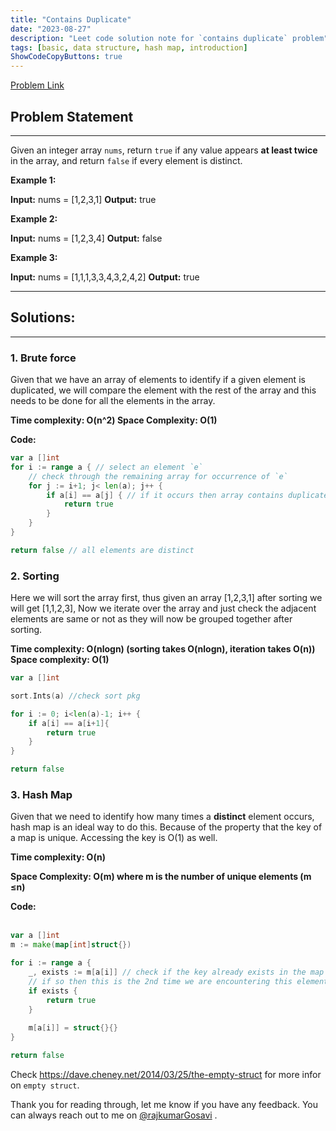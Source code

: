 ```yaml
---
title: "Contains Duplicate"
date: "2023-08-27"
description: "Leet code solution note for `contains duplicate` problem"
tags: [basic, data structure, hash map, introduction]
ShowCodeCopyButtons: true
---
```


[Problem Link](https://leetcode.com/problems/contains-duplicate/)

## Problem Statement
-----------------

Given an integer array `nums`, return `true` if any value appears **at least twice** in the array, and return `false` if every element is distinct.

**Example 1:**

**Input:** nums = \[1,2,3,1\] **Output:** true

**Example 2:**

**Input:** nums = \[1,2,3,4\] **Output:** false

**Example 3:**

**Input:** nums = \[1,1,1,3,3,4,3,2,4,2\] **Output:** true

---
## Solutions:
---

### 1. Brute force

Given that we have an array of elements to identify if a given element is duplicated, we will compare the element with the rest of the array and this needs to be done for all the elements in the array.

**Time complexity: O(n^2) Space Complexity: O(1)**

**Code:** 

```go
var a []int
for i := range a { // select an element `e`
	// check through the remaining array for occurrence of `e`
	for j := i+1; j< len(a); j++ { 
		if a[i] == a[j] { // if it occurs then array contains duplicate
			return true
		}
	}
}

return false // all elements are distinct
```

### 2. Sorting

Here we will sort the array first, thus given an array \[1,2,3,1\] after sorting we will get \[1,1,2,3\], Now we iterate over the array and just check the adjacent elements are same or not as they will now be grouped together after sorting.  
  
**Time complexity: O(nlogn) (sorting takes O(nlogn), iteration takes O(n))**  
**Space complexity: O(1)**

```go
var a []int

sort.Ints(a) //check sort pkg

for i := 0; i<len(a)-1; i++ {
	if a[i] == a[i+1]{
		return true
	}
}

return false
```

### 3. Hash Map

Given that we need to identify how many times a **distinct** element occurs, hash map is an ideal way to do this. Because of the property that the key of a map is unique. Accessing the key is O(1) as well.

**Time complexity: O(n)** 

**Space Complexity: O(m) where m is the number of unique elements (m ≤n)**

**Code:**  
 

```go
var a []int
m := make(map[int]struct{})

for i := range a {
	_, exists := m[a[i]] // check if the key already exists in the map
	// if so then this is the 2nd time we are encountering this element
	if exists {
		return true
	}
	
	m[a[i]] = struct{}{}
}

return false
```

Check https://dave.cheney.net/2014/03/25/the-empty-struct for more infor on `empty struct`.

Thank you for reading through, let me know if you have any feedback. You can always reach out to me on [@rajkumarGosavi](https://twitter.com/rajkumarGosavi) .